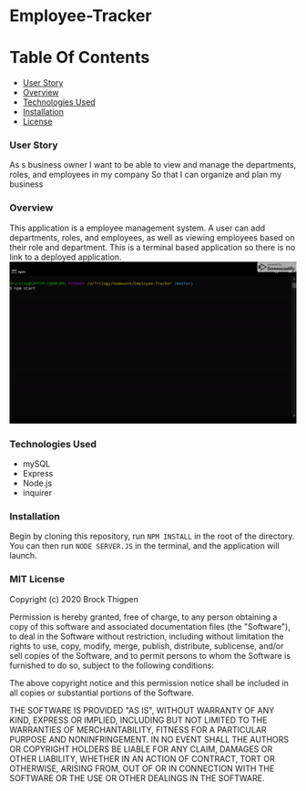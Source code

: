 # Employee-Tracker

# Table Of Contents
- [User Story](#User-Story)
- [Overview](#Use)
- [Technologies Used](#Tech-Used)
- [Installation](#Installation)
- [License](#license)

### <a name="User-Story"></a>User Story
As s business owner
I want to be able to view and manage the departments, roles, and employees in my company
So that I can organize and plan my business

### <a name="Use"></a>Overview
This application is a employee management system. A user can add departments, roles, and employees, as well as viewing employees based on their role and department. This is a terminal based application so there is no link to a deployed application.
![alt text](assets/images/demo.gif)

### <a name="Tech-Used"></a>Technologies Used
<ul>
  <li>mySQL</li>
  <li>Express</li>
  <li>Node.js</li>
  <li>inquirer</li>
</ul>

### <a name="Installation"></a>Installation
Begin by cloning this repository, run <code>NPM INSTALL</code> in the root of the directory. You can then run <code>NODE SERVER.JS</code> in the terminal, and the application will launch.
  
### <a name="license"></a>MIT License

Copyright (c) 2020 Brock Thigpen

Permission is hereby granted, free of charge, to any person obtaining a copy
of this software and associated documentation files (the "Software"), to deal
in the Software without restriction, including without limitation the rights
to use, copy, modify, merge, publish, distribute, sublicense, and/or sell
copies of the Software, and to permit persons to whom the Software is
furnished to do so, subject to the following conditions:

The above copyright notice and this permission notice shall be included in all
copies or substantial portions of the Software.

THE SOFTWARE IS PROVIDED "AS IS", WITHOUT WARRANTY OF ANY KIND, EXPRESS OR
IMPLIED, INCLUDING BUT NOT LIMITED TO THE WARRANTIES OF MERCHANTABILITY,
FITNESS FOR A PARTICULAR PURPOSE AND NONINFRINGEMENT. IN NO EVENT SHALL THE
AUTHORS OR COPYRIGHT HOLDERS BE LIABLE FOR ANY CLAIM, DAMAGES OR OTHER
LIABILITY, WHETHER IN AN ACTION OF CONTRACT, TORT OR OTHERWISE, ARISING FROM,
OUT OF OR IN CONNECTION WITH THE SOFTWARE OR THE USE OR OTHER DEALINGS IN THE
SOFTWARE.
